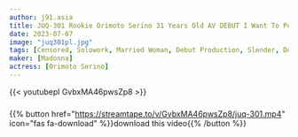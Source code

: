 ```yaml
---
author: j91.asia
title: JUQ-301 Rookie Orimoto Serino 31 Years Old AV DEBUT I Want To Penetrate The Deepest Part Of My Vagina That My Husband Can't Reach
date: 2023-07-07
image: "juq301pl.jpg"
tags: [Censored, Solowork, Married Woman, Debut Production, Slender, Documentary, Mature Woman, Digital Mosaic]
maker: [Madonna]
actress: [Orimoto Serino]
---
```



{{< youtubepl GvbxMA46pwsZp8 >}}
###

{{% button href="https://streamtape.to/v/GvbxMA46pwsZp8/juq-301.mp4" icon="fas fa-download" %}}download this video{{% /button %}}

